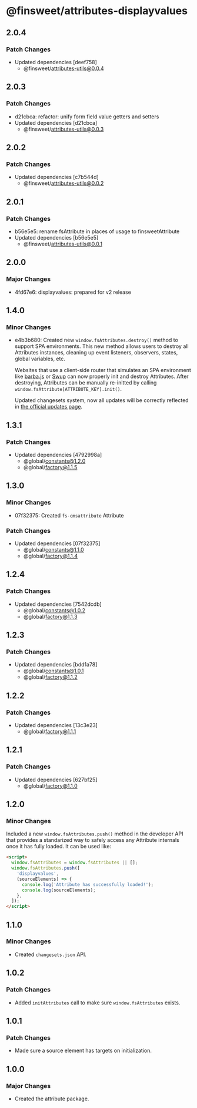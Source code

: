 # @finsweet/attributes-displayvalues

## 2.0.4

### Patch Changes

- Updated dependencies [deef758]
  - @finsweet/attributes-utils@0.0.4

## 2.0.3

### Patch Changes

- d21cbca: refactor: unify form field value getters and setters
- Updated dependencies [d21cbca]
  - @finsweet/attributes-utils@0.0.3

## 2.0.2

### Patch Changes

- Updated dependencies [c7b544d]
  - @finsweet/attributes-utils@0.0.2

## 2.0.1

### Patch Changes

- b56e5e5: rename fsAttribute in places of usage to finsweetAttribute
- Updated dependencies [b56e5e5]
  - @finsweet/attributes-utils@0.0.1

## 2.0.0

### Major Changes

- 4fd67e6: displayvalues: prepared for v2 release

## 1.4.0

### Minor Changes

- e4b3b680: Created new `window.fsAttributes.destroy()` method to support SPA environments.
  This new method allows users to destroy all Attributes instances, cleaning up event listeners, observers, states, global variables, etc.

  Websites that use a client-side router that simulates an SPA environment like [barba.js](https://barba.js.org/) or [Swup](https://swup.js.org/) can now properly init and destroy Attributes.
  After destroying, Attributes can be manually re-initted by calling `window.fsAttribute[ATTRIBUTE_KEY].init()`.

  Updated changesets system, now all updates will be correctly reflected in [the official updates page](https://www.finsweet.com/attributes/updates).

## 1.3.1

### Patch Changes

- Updated dependencies [4792998a]
  - @global/constants@1.2.0
  - @global/factory@1.1.5

## 1.3.0

### Minor Changes

- 07f32375: Created `fs-cmsattribute` Attribute

### Patch Changes

- Updated dependencies [07f32375]
  - @global/constants@1.1.0
  - @global/factory@1.1.4

## 1.2.4

### Patch Changes

- Updated dependencies [7542dcdb]
  - @global/constants@1.0.2
  - @global/factory@1.1.3

## 1.2.3

### Patch Changes

- Updated dependencies [bdd1a78]
  - @global/constants@1.0.1
  - @global/factory@1.1.2

## 1.2.2

### Patch Changes

- Updated dependencies [13c3e23]
  - @global/factory@1.1.1

## 1.2.1

### Patch Changes

- Updated dependencies [627bf25]
  - @global/factory@1.1.0

## 1.2.0

### Minor Changes

Included a new `window.fsAttributes.push()` method in the developer API that provides a standarized way to safely access any Attribute internals once it has fully loaded.
It can be used like:

```html
<script>
  window.fsAttributes = window.fsAttributes || [];
  window.fsAttributes.push([
    'displayvalues',
    (sourceElements) => {
      console.log('Attribute has successfully loaded!');
      console.log(sourceElements);
    },
  ]);
</script>
```

## 1.1.0

### Minor Changes

- Created `changesets.json` API.

## 1.0.2

### Patch Changes

- Added `initAttributes` call to make sure `window.fsAttributes` exists.

## 1.0.1

### Patch Changes

- Made sure a source element has targets on initialization.

## 1.0.0

### Major Changes

- Created the attribute package.

